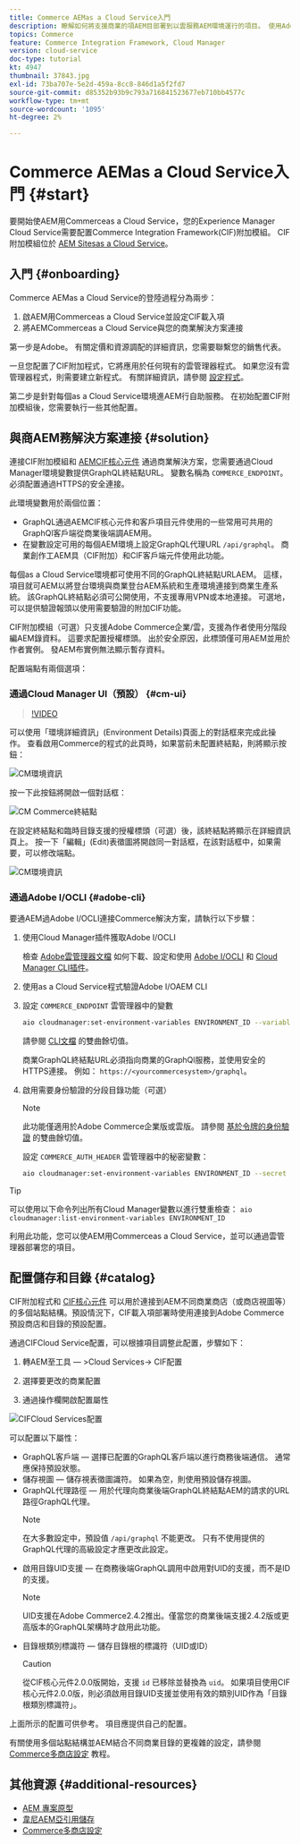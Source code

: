```yaml
---
title: Commerce AEMas a Cloud Service入門
description: 瞭解如何將支援商業的項AEM目部署到以雲服務AEM環境運行的項目。 使用Adobe雲管理器和CI/CD管道的功能，將Venia參考庫構建到運行環境。
topics: Commerce
feature: Commerce Integration Framework, Cloud Manager
version: cloud-service
doc-type: tutorial
kt: 4947
thumbnail: 37843.jpg
exl-id: 73ba707e-5e2d-459a-8cc8-846d1a5f2fd7
source-git-commit: d85352b93b9c793a716841523677eb710bb4577c
workflow-type: tm+mt
source-wordcount: '1095'
ht-degree: 2%

---
```


# Commerce AEMas a Cloud Service入門 {#start}

要開始使AEM用Commerceas a Cloud Service，您的Experience Manager Cloud Service需要配置Commerce Integration Framework(CIF)附加模組。 CIF附加模組位於 [AEM Sitesas a Cloud Service](https://experienceleague.adobe.com/docs/experience-manager-cloud-service/sites/home.html)。

## 入門 {#onboarding}

Commerce AEMas a Cloud Service的登陸過程分為兩步：

1. 啟AEM用Commerceas a Cloud Service並設定CIF載入項
2. 將AEMCommerceas a Cloud Service與您的商業解決方案連接

第一步是Adobe。 有關定價和資源調配的詳細資訊，您需要聯繫您的銷售代表。

一旦您配置了CIF附加程式，它將應用於任何現有的雲管理器程式。 如果您沒有雲管理器程式，則需要建立新程式。 有關詳細資訊，請參閱 [設定程式](https://experienceleague.adobe.com/docs/experience-manager-cloud-manager/using/getting-started/setting-up-program.html)。

第二步是針對每個as a Cloud Service環境進AEM行自助服務。 在初始配置CIF附加模組後，您需要執行一些其他配置。

## 與商AEM務解決方案連接 {#solution}

連接CIF附加模組和 [AEMCIF核心元件](https://github.com/adobe/aem-core-cif-components) 通過商業解決方案，您需要通過Cloud Manager環境變數提供GraphQL終結點URL。 變數名稱為 `COMMERCE_ENDPOINT`。 必須配置通過HTTPS的安全連接。

此環境變數用於兩個位置：

- GraphQL通過AEMCIF核心元件和客戶項目元件使用的一些常用可共用的GraphQl客戶端從商業後端調AEM用。
- 在變數設定可用的每個AEM環境上設定GraphQL代理URL `/api/graphql`。 商業創作工AEM具（CIF附加）和CIF客戶端元件使用此功能。

每個as a Cloud Service環境都可使用不同的GraphQL終結點URLAEM。 這樣，項目就可AEM以將登台環境與商業登台AEM系統和生產環境連接到商業生產系統。 該GraphQL終結點必須可公開使用，不支援專用VPN或本地連接。 可選地，可以提供驗證報頭以使用需要驗證的附加CIF功能。

CIF附加模組（可選）只支援Adobe Commerce企業/雲，支援為作者使用分階段編AEM錄資料。 這要求配置授權標頭。 出於安全原因，此標頭僅可用AEM並用於作者實例。 發AEM布實例無法顯示暫存資料。

配置端點有兩個選項：

### 通過Cloud Manager UI（預設） {#cm-ui}

>[!VIDEO](https://video.tv.adobe.com/v/37843?quality=12&learn=on)

可以使用「環境詳細資訊」(Environment Details)頁面上的對話框來完成此操作。 查看啟用Commerce的程式的此頁時，如果當前未配置終結點，則將顯示按鈕：

![CM環境資訊](/help/commerce-cloud/assets/commerce-cmui.png)

按一下此按鈕將開啟一個對話框：

![CM Commerce終結點](/help/commerce-cloud/assets/commerce-cm-endpoint.png)

在設定終結點和臨時目錄支援的授權標頭（可選）後，該終結點將顯示在詳細資訊頁上。 按一下「編輯」(Edit)表徵圖將開啟同一對話框，在該對話框中，如果需要，可以修改端點。

![CM環境資訊](/help/commerce-cloud/assets/commerce-cmui-done.png)

### 通過Adobe I/OCLI  {#adobe-cli}

要通AEM過Adobe I/OCLI連接Commerce解決方案，請執行以下步驟：

1. 使用Cloud Manager插件獲取Adobe I/OCLI

   檢查 [Adobe雲管理器文檔](https://experienceleague.adobe.com/docs/experience-manager-cloud-manager/using/introduction-to-cloud-manager.html?lang=zh-Hant) 如何下載、設定和使用 [Adobe I/OCLI](https://github.com/adobe/aio-cli) 和 [Cloud Manager CLI插件](https://github.com/adobe/aio-cli-plugin-cloudmanager)。

2. 使用as a Cloud Service程式驗證Adobe I/OAEM CLI

3. 設定 `COMMERCE_ENDPOINT` 雲管理器中的變數

   ```bash
   aio cloudmanager:set-environment-variables ENVIRONMENT_ID --variable COMMERCE_ENDPOINT "<Magento GraphQL endpoint URL>"
   ```

   請參閱 [CLI文檔](https://github.com/adobe/aio-cli-plugin-cloudmanager#aio-cloudmanagerset-environment-variables-environmentid) 的雙曲餘切值。

   商業GraphQL終結點URL必須指向商業的GraphQl服務，並使用安全的HTTPS連接。 例如： `https://<yourcommercesystem>/graphql`。

4. 啟用需要身份驗證的分段目錄功能（可選）

   >[!NOTE]
   >
   >此功能僅適用於Adobe Commerce企業版或雲版。 請參閱 [基於令牌的身份驗證](https://devdocs.magento.com/guides/v2.4/get-started/authentication/gs-authentication-token.html#integration-tokens) 的雙曲餘切值。

   設定 `COMMERCE_AUTH_HEADER` 雲管理器中的秘密變數：

   ```bash
   aio cloudmanager:set-environment-variables ENVIRONMENT_ID --secret COMMERCE_AUTH_HEADER "Authorization: Bearer <Access Token>"
   ```

>[!TIP]
>
>可以使用以下命令列出所有Cloud Manager變數以進行雙重檢查： `aio cloudmanager:list-environment-variables ENVIRONMENT_ID`

利用此功能，您可以使AEM用Commerceas a Cloud Service，並可以通過雲管理器部署您的項目。

## 配置儲存和目錄 {#catalog}

CIF附加程式和 [CIF核心元件](https://github.com/adobe/aem-core-cif-components) 可以用於連接到AEM不同商業商店（或商店視圖等）的多個站點結構。預設情況下，CIF載入項部署時使用連接到Adobe Commerce預設商店和目錄的預設配置。

通過CIFCloud Service配置，可以根據項目調整此配置，步驟如下：

1. 轉AEM至工具 — >Cloud Services-> CIF配置

2. 選擇要更改的商業配置

3. 通過操作欄開啟配置屬性

![CIFCloud Services配置](/help/commerce-cloud/assets/cif-cloud-service-config.png)

可以配置以下屬性：

- GraphQL客戶端 — 選擇已配置的GraphQL客戶端以進行商務後端通信。 通常應保持預設狀態。
- 儲存視圖 — 儲存視表徵圖識符。 如果為空，則使用預設儲存視圖。
- GraphQL代理路徑 — 用於代理向商業後端GraphQL終結點AEM的請求的URL路徑GraphQL代理。
   >[!NOTE]
   >
   > 在大多數設定中，預設值 `/api/graphql` 不能更改。 只有不使用提供的GraphQL代理的高級設定才應更改此設定。
- 啟用目錄UID支援 — 在商務後端GraphQL調用中啟用對UID的支援，而不是ID的支援。
   >[!NOTE]
   >
   > UID支援在Adobe Commerce2.4.2推出。僅當您的商業後端支援2.4.2版或更高版本的GraphQL架構時才啟用此功能。
- 目錄根類別標識符 — 儲存目錄根的標識符（UID或ID）
   >[!CAUTION]
   >
   > 從CIF核心元件2.0.0版開始，支援 `id` 已移除並替換為 `uid`。 如果項目使用CIF核心元件2.0.0版，則必須啟用目錄UID支援並使用有效的類別UID作為「目錄根類別標識符」。

上面所示的配置可供參考。 項目應提供自己的配置。

有關使用多個站點結構並AEM結合不同商業目錄的更複雜的設定，請參閱 [Commerce多商店設定](configuring/multi-store-setup.md) 教程。

## 其他資源 {#additional-resources}

- [AEM 專案原型](https://github.com/adobe/aem-project-archetype)
- [韋尼AEM亞引用儲存](https://github.com/adobe/aem-cif-guides-venia)
- [Commerce多商店設定](configuring/multi-store-setup.md)
